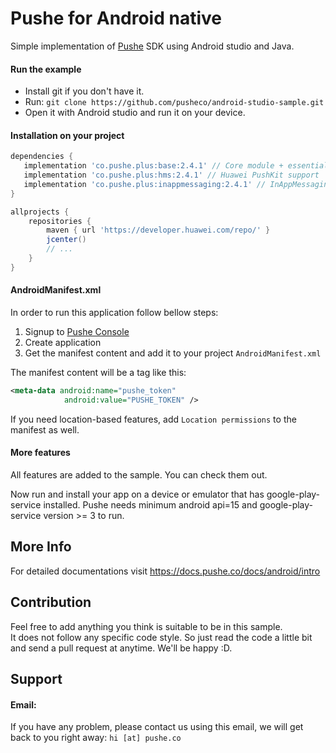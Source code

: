 # Pushe for Android native

Simple implementation of [Pushe](http://pushe.co) SDK using Android studio and Java.

#### Run the example

* Install git if you don't have it.
* Run:
`git clone https://github.com/pusheco/android-studio-sample.git`
* Open it with Android studio and run it on your device.

#### Installation on your project


```groovy
dependencies {
   implementation 'co.pushe.plus:base:2.4.1' // Core module + essential
   implementation 'co.pushe.plus:hms:2.4.1' // Huawei PushKit support
   implementation 'co.pushe.plus:inappmessaging:2.4.1' // InAppMessaging
}
```

```groovy
allprojects {
    repositories {
        maven { url 'https://developer.huawei.com/repo/' }
        jcenter()
        // ...
    }
}
```

#### AndroidManifest.xml

In order to run this application follow bellow steps:
1. Signup to [Pushe Console](https://console.pushe.co)
2. Create application
3. Get the manifest content and add it to your project `AndroidManifest.xml`

The manifest content will be a tag like this:

```xml
<meta-data android:name="pushe_token"
            android:value="PUSHE_TOKEN" />
```
If you need location-based features, add `Location permissions` to the manifest as well.


#### More features

All features are added to the sample. You can check them out.

Now run and install your app on a device or emulator that has google-play-service installed.
Pushe needs minimum android api=15 and google-play-service version >= 3 to run.

## More Info
For detailed documentations visit https://docs.pushe.co/docs/android/intro


## Contribution

Feel free to add anything you think is suitable to be in this sample.<br>
It does not follow any specific code style. So just read the code a little bit and send a pull request at anytime. We'll be happy :D.

## Support 
#### Email:
If you have any problem, please contact us using this email, we will get back to you right away:
`hi [at] pushe.co`


